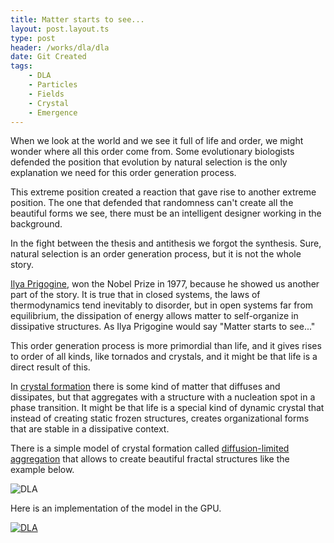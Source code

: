 ```yaml
---
title: Matter starts to see...
layout: post.layout.ts
type: post
header: /works/dla/dla
date: Git Created
tags:
    - DLA
    - Particles
    - Fields
    - Crystal
    - Emergence
---
```


When we look at the world and we see it full of life and order, we might wonder where all this order come from.  Some evolutionary biologists defended the position that evolution by natural selection is the only explanation we need for this order generation process.

This extreme position created a reaction that gave rise to another extreme position. The one that defended that randomness can't create all the beautiful forms we see, there must be an intelligent designer working in the background.

In the fight between the thesis and antithesis we forgot the synthesis. Sure, natural selection is an order generation process, but it is not the whole story.

[Ilya Prigogine](https://en.wikipedia.org/wiki/Ilya_Prigogine), won the Nobel Prize in 1977, because he showed us another part of the story. It is true that in closed systems, the laws of thermodynamics tend inevitably to disorder, but in open systems far from equilibrium, the dissipation of energy allows matter to self-organize in dissipative structures. As Ilya Prigogine would say "Matter starts to see..."

This order generation process is more primordial than life, and it gives rises to order of all kinds, like tornados and crystals, and it might be that life is a direct result of this. 

In [crystal formation](https://en.wikipedia.org/wiki/Crystallization) there is some kind of matter that diffuses and dissipates, but that aggregates with a structure with a nucleation spot in a phase transition. It might be that life is a special kind of dynamic crystal that instead of creating static frozen structures, creates organizational forms that are stable in a dissipative context.

There is a simple model of crystal formation called [diffusion-limited aggregation](https://en.wikipedia.org/wiki/Diffusion-limited_aggregation) that allows to create beautiful fractal structures like the example below.

![DLA](/assets/img/dla_cluster-big.webp)

Here is an implementation of the model in the GPU.

[![DLA](/assets/img/dla-big.webp)](/sketches/dla/)
